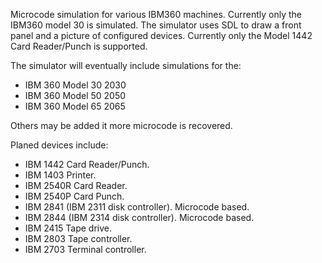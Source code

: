 
Microcode simulation for various IBM360 machines. Currently only
the IBM360 model 30 is simulated. The simulator uses SDL to draw a
front panel and a picture of configured devices. Currently only
the Model 1442 Card Reader/Punch is supported.

The simulator will eventually include simulations for the:  

*  IBM 360 Model 30   2030
*  IBM 360 Model 50   2050
*  IBM 360 Model 65   2065

Others may be added it more microcode is recovered.

Planed devices include:  

*  IBM 1442 Card Reader/Punch.
*  IBM 1403 Printer.
*  IBM 2540R Card Reader.
*  IBM 2540P Card Punch.
*  IBM 2841 (IBM 2311 disk controller). Microcode based.
*  IBM 2844 (IBM 2314 disk controller). Microcode based.
*  IBM 2415 Tape drive.
*  IBM 2803 Tape controller.
*  IBM 2703 Terminal controller.
